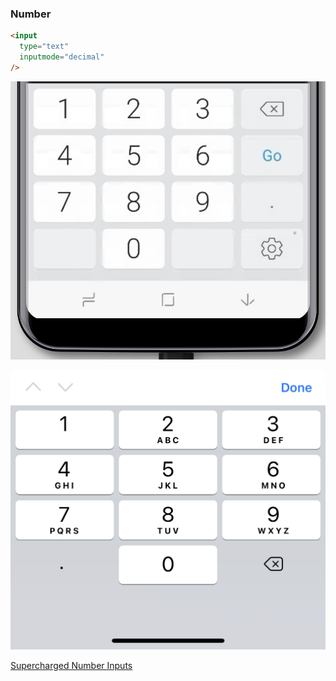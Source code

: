 ### Number

<div class="keyboards">

  ```html
  <input
    type="text"
    inputmode="decimal"
  />
  ```

  ![Android keyboard: number](./images/android-number.png)

  ![iOS keyboard: number](./images/ios-number.png)

</div>

[Supercharged Number Inputs](https://kilianvalkhof.com/2020/javascript/supercharging-input-type-number/)
